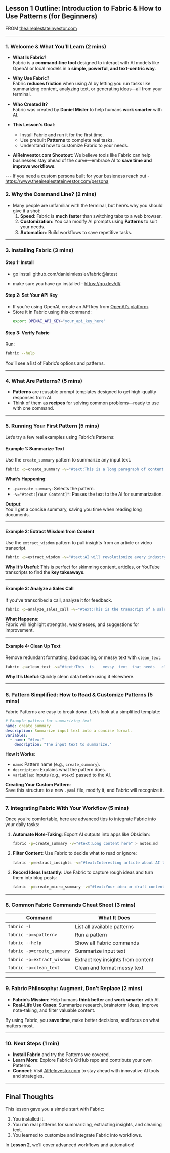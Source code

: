 
## Lesson 1 Outline: Introduction to Fabric & How to Use Patterns (for Beginners)

FROM [theairealestateinvestor.com](https://www.theairealestateinvestor.com)

---

### **1. Welcome & What You’ll Learn (2 mins)**  
- **What Is Fabric?**  
  Fabric is a **command-line tool** designed to interact with AI models like OpenAI or local models in a **simple, powerful, and text-centric way**.  
- **Why Use Fabric?**  
  Fabric **reduces friction** when using AI by letting you run tasks like summarizing content, analyzing text, or generating ideas—all from your terminal.  
- **Who Created It?**  
  Fabric was created by **Daniel Misler** to help humans **work smarter** with AI.  
- **This Lesson's Goal**:  
  - Install Fabric and run it for the first time.  
  - Use prebuilt **Patterns** to complete real tasks.  
  - Understand how to customize Fabric to your needs.  

- **AIReInvestor.com Shoutout**: We believe tools like Fabric can help businesses stay ahead of the curve—embrace AI to **save time and improve workflows**.

--- If you need a custom persona built for your busieness reach out - https://www.theairealestateinvestor.com/persona

### **2. Why the Command Line? (2 mins)**  
- Many people are unfamiliar with the terminal, but here’s why you should give it a shot:  
   1. **Speed**: Fabric is **much faster** than switching tabs to a web browser.  
   2. **Customization**: You can modify AI prompts using **Patterns** to suit your needs.  
   3. **Automation**: Build workflows to save repetitive tasks.

---

### **3. Installing Fabric (3 mins)**  

#### **Step 1: Install**  
- go install github.com/danielmiessler/fabric@latest
  
- make sure you have go installed - https://go.dev/dl/
  

#### **Step 2: Set Your API Key**  
- If you’re using OpenAI, create an API key from [OpenAI’s platform](https://platform.openai.com).  
- Store it in Fabric using this command:  
  ```bash
  export OPENAI_API_KEY="your_api_key_here"
  ```  

#### **Step 3: Verify Fabric**  
Run:  
```bash
fabric --help
```  
You’ll see a list of Fabric’s options and patterns.

---

### **4. What Are Patterns? (5 mins)**  
- **Patterns** are reusable prompt templates designed to get high-quality responses from AI.  
- Think of them as **recipes** for solving common problems—ready to use with one command.

---

### **5. Running Your First Pattern (5 mins)**  

Let’s try a few real examples using Fabric’s Patterns:

#### **Example 1: Summarize Text**  
Use the `create_summary` pattern to summarize any input text.  
```bash
fabric -p=create_summary -v="#text:This is a long paragraph of content that I want to summarize quickly."
```  
**What’s Happening**:  
- `-p=create_summary`: Selects the pattern.  
- `-v="#text:[Your Content]"`: Passes the text to the AI for summarization.  

**Output**:  
You’ll get a concise summary, saving you time when reading long documents.

---

#### **Example 2: Extract Wisdom from Content**  
Use the `extract_wisdom` pattern to pull insights from an article or video transcript.  
```bash
fabric -p=extract_wisdom -v="#text:AI will revolutionize every industry, and those who adopt it early will lead the market."
```  
**Why It’s Useful**: This is perfect for skimming content, articles, or YouTube transcripts to find the **key takeaways**.  

---

#### **Example 3: Analyze a Sales Call**  
If you’ve transcribed a call, analyze it for feedback.  
```bash
fabric -p=analyze_sales_call -v="#text:This is the transcript of a sales call where I pitched my product."
```  
**What Happens**:  
Fabric will highlight strengths, weaknesses, and suggestions for improvement.

---

#### **Example 4: Clean Up Text**  
Remove redundant formatting, bad spacing, or messy text with `clean_text`.  
```bash
fabric -p=clean_text -v="#text:This  is    messy  text  that needs   cleanup!"
```  
**Why It’s Useful**: Quickly clean data before using it elsewhere.

---

### **6. Pattern Simplified: How to Read & Customize Patterns (5 mins)**  

Fabric Patterns are easy to break down. Let’s look at a simplified template:

```yaml
# Example pattern for summarizing text
name: create_summary
description: Summarize input text into a concise format.
variables:
  - name: "#text"
    description: "The input text to summarize."
```

**How It Works**:  
- `name`: Pattern name (e.g., `create_summary`).  
- `description`: Explains what the pattern does.  
- `variables`: Inputs (e.g., `#text`) passed to the AI.  

**Creating Your Custom Pattern**:  
Save this structure to a new `.yaml` file, modify it, and Fabric will recognize it.

---

### **7. Integrating Fabric With Your Workflow (5 mins)**  
Once you’re comfortable, here are advanced tips to integrate Fabric into your daily tasks:  

1. **Automate Note-Taking**: Export AI outputs into apps like Obsidian:  
   ```bash
   fabric -p=create_summary -v="#text:Long content here" > notes.md
   ```  

2. **Filter Content**: Use Fabric to decide what to read or ignore:  
   ```bash
   fabric -p=extract_insights -v="#text:Interesting article about AI trends."
   ```  

3. **Record Ideas Instantly**: Use Fabric to capture rough ideas and turn them into blog posts:  
   ```bash
   fabric -p=create_micro_summary -v="#text:Your idea or draft content."
   ```  

---

### **8. Common Fabric Commands Cheat Sheet (3 mins)**  

| **Command**                          | **What It Does**                                  |  
|--------------------------------------|--------------------------------------------------|  
| `fabric -l`                          | List all available patterns                      |  
| `fabric -p=<pattern>`                | Run a pattern                                    |  
| `fabric --help`                      | Show all Fabric commands                         |  
| `fabric -p=create_summary`           | Summarize input text                             |  
| `fabric -p=extract_wisdom`           | Extract key insights from content                |  
| `fabric -p=clean_text`               | Clean and format messy text                      |  

---

### **9. Fabric Philosophy: Augment, Don’t Replace (2 mins)**  
- **Fabric’s Mission**: Help humans **think better** and **work smarter** with AI.  
- **Real-Life Use Cases**: Summarize research, brainstorm ideas, improve note-taking, and filter valuable content.  

By using Fabric, you **save time**, make better decisions, and focus on what matters most.

---

### **10. Next Steps (1 min)**  
- **Install Fabric** and try the Patterns we covered.  
- **Learn More**: Explore Fabric’s GitHub repo and contribute your own Patterns.  
- **Connect**: Visit [AIReInvestor.com](https://theairealestateinvestor.com) to stay ahead with innovative AI tools and strategies.

---

## Final Thoughts  
This lesson gave you a simple start with Fabric:  
1. You installed it.  
2. You ran real patterns for summarizing, extracting insights, and cleaning text.  
3. You learned to customize and integrate Fabric into workflows.  

In **Lesson 2**, we’ll cover advanced workflows and automation!

